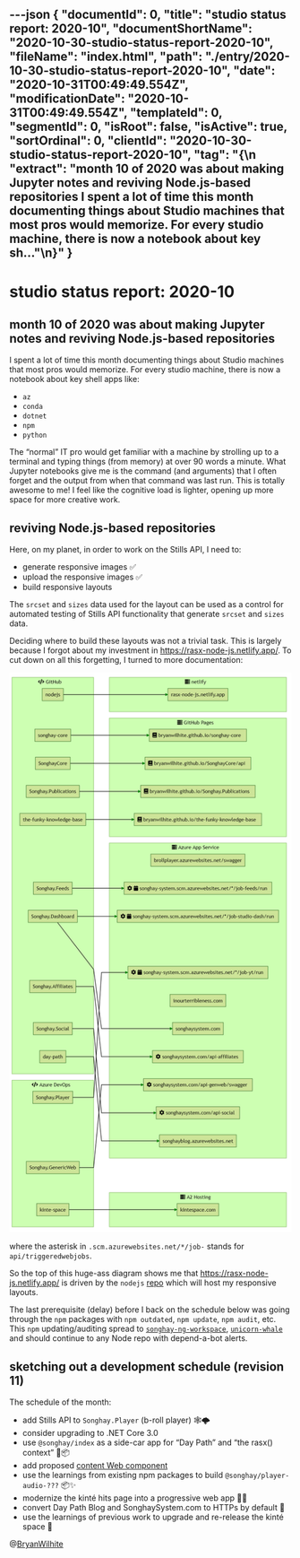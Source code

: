 ---json
{
  "documentId": 0,
  "title": "studio status report: 2020-10",
  "documentShortName": "2020-10-30-studio-status-report-2020-10",
  "fileName": "index.html",
  "path": "./entry/2020-10-30-studio-status-report-2020-10",
  "date": "2020-10-31T00:49:49.554Z",
  "modificationDate": "2020-10-31T00:49:49.554Z",
  "templateId": 0,
  "segmentId": 0,
  "isRoot": false,
  "isActive": true,
  "sortOrdinal": 0,
  "clientId": "2020-10-30-studio-status-report-2020-10",
  "tag": "{\n  \"extract\": \"month 10 of 2020 was about making Jupyter notes and reviving Node.js-based repositories I spent a lot of time this month documenting things about Studio machines that most pros would memorize. For every studio machine, there is now a notebook about key sh…\"\n}"
}
---

# studio status report: 2020-10

## month 10 of 2020 was about making Jupyter notes and reviving Node.js-based repositories

I spent a lot of time this month documenting things about Studio machines that most pros would memorize. For every studio machine, there is now a notebook about key shell apps like:

- `az`
- `conda`
- `dotnet`
- `npm`
- `python`

The “normal” IT pro would get familiar with a machine by strolling up to a terminal and typing things (from memory) at over 90 words a minute. What Jupyter notebooks give me is the command (and arguments) that I often forget and the output from when that command was last run. This is totally awesome to me! I feel like the cognitive load is lighter, opening up more space for more creative work.

## reviving Node.js-based repositories

Here, on my planet, in order to work on the Stills API, I need to:

- generate responsive images ✅
- upload the responsive images ✅
- build responsive layouts

The `srcset` and `sizes` data used for the layout can be used as a control for automated testing of Stills API functionality that generate `srcset` and `sizes` data.

Deciding where to build these layouts was not a trivial task. This is largely because I forgot about my investment in <https://rasx-node-js.netlify.app/>. To cut down on all this forgetting, I turned to more documentation:

![Songhay App Services](../../image/songhay-app-services.png)

where the asterisk in `.scm.azurewebsites.net/*/job-` stands for `api/triggeredwebjobs`.

So the top of this huge-ass diagram shows me that <https://rasx-node-js.netlify.app/> is driven by the `nodejs` [repo](https://github.com/BryanWilhite/nodejs) which will host my responsive layouts.

The last prerequisite (delay) before I back on the schedule below was going through the `npm` packages with `npm outdated`, `npm update`, `npm audit`, etc. This `npm` updating/auditing spread to [`songhay-ng-workspace`](https://github.com/BryanWilhite/songhay-ng-workspace), [`unicorn-whale`](https://github.com/BryanWilhite/unicorn-whale) and should continue to any Node repo with depend-a-bot alerts.

## sketching out a development schedule (revision 11)

The schedule of the month:

- add Stills API to `Songhay.Player` (b-roll player) 🕸🌩
- consider upgrading to .NET Core 3.0
- use `@songhay/index` as a side-car app for “Day Path” and “the rasx() context” 🚛📦
- add proposed [content Web component](https://github.com/BryanWilhite/songhay-web-components/issues/10)
- use the learnings from existing npm packages to build `@songhay/player-audio-???` 📦✨
- modernize the kinté hits page into a progressive web app 💄✨
- convert Day Path Blog and SonghaySystem.com to HTTPs by default 🔐
- use the learnings of previous work to upgrade and re-release the kinté space 🚀

@[BryanWilhite](https://twitter.com/BryanWilhite)
